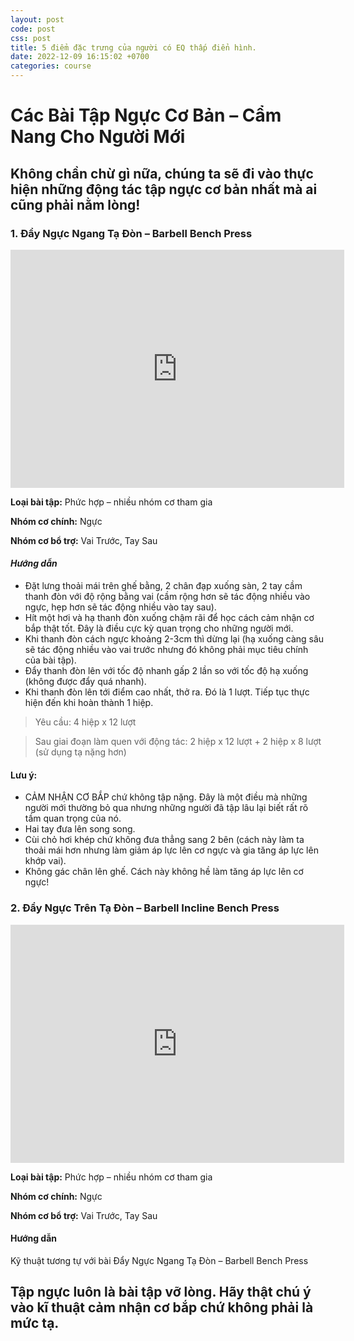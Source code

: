```yaml
---
layout: post
code: post
css: post
title: 5 điểm đặc trưng của người có EQ thấp điển hình.
date: 2022-12-09 16:15:02 +0700
categories: course
---
```



# **Các Bài Tập Ngực Cơ Bản – Cẩm Nang Cho Người Mới**


## **Không chần chừ gì nữa, chúng ta sẽ đi vào thực hiện những động tác tập ngực cơ bản nhất mà ai cũng phải nằm lòng!**


### **1. Đẩy Ngực Ngang Tạ Đòn – Barbell Bench Press**

<iframe width="534" height="381" src="https://www.youtube.com/embed/tuwHzzPdaGc" title="Barbell Bench Press" frameborder="0" allow="accelerometer; autoplay; clipboard-write; encrypted-media; gyroscope; picture-in-picture" allowfullscreen></iframe>

**Loại bài tập:** Phức hợp – nhiều nhóm cơ tham gia

**Nhóm cơ chính:** Ngực

**Nhóm cơ bổ trợ:** Vai Trước, Tay Sau
#### ***Hướng dẫn***

- Đặt lưng thoải mái trên ghế bằng, 2 chân đạp xuống sàn, 2 tay cầm thanh đòn với độ rộng bằng vai (cầm rộng hơn sẽ tác động nhiều vào ngực, hẹp hơn sẽ tác động nhiều vào tay sau).
- Hít một hơi và hạ thanh đòn xuống chậm rãi để học cách cảm nhận cơ bắp thật tốt. Đây là điều cực kỳ quan trọng cho những người mới.
- Khi thanh đòn cách ngực khoảng 2-3cm thì dừng lại (hạ xuống càng sâu sẽ tác động nhiều vào vai trước nhưng đó không phải mục tiêu chính của bài tập).
- Đẩy thanh đòn lên với tốc độ nhanh gấp 2 lần so với tốc độ hạ xuống (không được đẩy quá nhanh).
- Khi thanh đòn lên tới điểm cao nhất, thở ra. Đó là 1 lượt. Tiếp tục thực hiện đến khi hoàn thành 1 hiệp.

> Yêu cầu: 4 hiệp x 12 lượt 

> Sau giai đoạn làm quen với động tác: 2 hiệp x 12 lượt + 2 hiệp x 8 lượt (sử dụng tạ nặng hơn)

#### Lưu ý:
- CẢM NHẬN CƠ BẮP chứ không tập nặng. Đây là một điều mà những người mới thường bỏ qua nhưng những người đã tập lâu lại biết rất rõ tầm quan trọng của nó.
- Hai tay đưa lên song song.
- Cùi chỏ hơi khép chứ không đưa thẳng sang 2 bên (cách này làm ta thoải mái hơn nhưng làm giảm áp  lực lên cơ ngực và gia tăng áp lực lên khớp vai).
- Không gác chân lên ghế. Cách này không hề làm tăng áp lực lên cơ ngực!

### **2. Đẩy Ngực Trên Tạ Đòn – Barbell Incline Bench Press**

<iframe width="534" height="381" src="https://www.youtube.com/embed/uIzbJX5EVIY" title="Incline Bench Press" frameborder="0" allow="accelerometer; autoplay; clipboard-write; encrypted-media; gyroscope; picture-in-picture" allowfullscreen></iframe>

**Loại bài tập:** Phức hợp – nhiều nhóm cơ tham gia

**Nhóm cơ chính:** Ngực

**Nhóm cơ bổ trợ:** Vai Trước, Tay Sau

#### Hướng dẫn 
Kỹ thuật tương tự với bài Đẩy Ngực Ngang Tạ Đòn – Barbell Bench Press


## Tập ngực luôn là bài tập vỡ lòng. Hãy thật chú ý vào kĩ thuật cảm nhận cơ bắp chứ không phải là mức tạ.